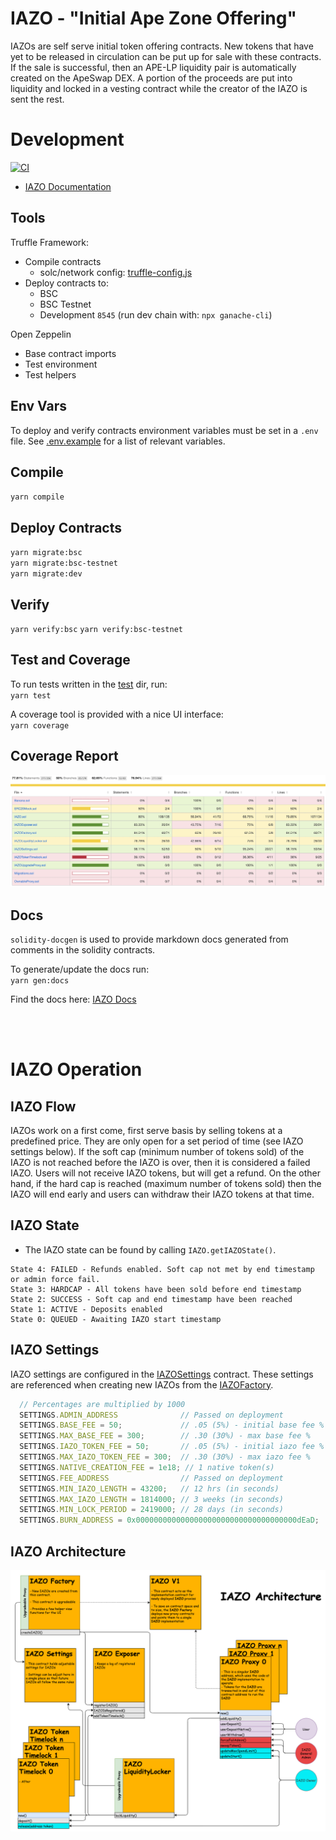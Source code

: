 # IAZO - "Initial Ape Zone Offering"
  
IAZOs are self serve initial token offering contracts. New tokens that have yet to be released in circulation can be put up for sale with these contracts. If the sale is successful, then an APE-LP liquidity pair is automatically created on the ApeSwap DEX. A portion of the proceeds are put into liquidity and locked in a vesting contract while the creator of the IAZO is sent the rest. 

# Development
[![CI](https://github.com/ApeSwapFinance/apeswap-iazo/actions/workflows/CI.yml/badge.svg)](https://github.com/ApeSwapFinance/apeswap-iazo/actions/workflows/CI.yml)

* [IAZO Documentation](docs/)
## Tools

Truffle Framework:
- Compile contracts
  - solc/network config: [truffle-config.js](truffle-config.js)
- Deploy contracts to: 
  - BSC
  - BSC Testnet
  - Development `8545` (run dev chain with: `npx ganache-cli`)

Open Zeppelin
- Base contract imports
- Test environment 
- Test helpers 


## Env Vars
To deploy and verify contracts environment variables must be set in a `.env` file. See [.env.example](.env.example) for a list of relevant variables.




## Compile
`yarn compile`

## Deploy Contracts

`yarn migrate:bsc`   
`yarn migrate:bsc-testnet`   
`yarn migrate:dev`   

## Verify

`yarn verify:bsc`
`yarn verify:bsc-testnet`


## Test and Coverage
To run tests written in the [test](test/) dir, run:  
`yarn test`  

A coverage tool is provided with a nice UI interface:   
`yarn coverage`  

## Coverage Report

<img src="images/coverage-report.png">

<br>

## Docs 
`solidity-docgen` is used to provide markdown docs generated from comments in the solidity contracts.  

To generate/update the docs run:  
`yarn gen:docs`  

Find the docs here: [IAZO Docs](docs/)



<br>
<br>

# IAZO Operation

## IAZO Flow

IAZOs work on a first come, first serve basis by selling tokens at a predefined price. They are only open for a set period of time (see IAZO settings below). If the soft cap (minimum number of tokens sold) of the IAZO is not reached before the IAZO is over, then it is considered a failed IAZO. Users will not receive IAZO tokens, but will get a refund. On the other hand, if the hard cap is reached (maximum number of tokens sold) then the IAZO will end early and users can withdraw their IAZO tokens at that time. 


## IAZO State

* The IAZO state can be found by calling `IAZO.getIAZOState()`. 

```
State 4: FAILED - Refunds enabled. Soft cap not met by end timestamp or admin force fail. 
State 3: HARDCAP - All tokens have been sold before end timestamp
State 2: SUCCESS - Soft cap and end timestamp have been reached
State 1: ACTIVE - Deposits enabled
State 0: QUEUED - Awaiting IAZO start timestamp
```

## IAZO Settings

IAZO settings are configured in the [IAZOSettings](./contracts/IAZOSettings.sol) contract. These settings are referenced when creating new IAZOs from the [IAZOFactory](./contracts/IAZOFactory.sol).

```js
  // Percentages are multiplied by 1000
  SETTINGS.ADMIN_ADDRESS              // Passed on deployment
  SETTINGS.BASE_FEE = 50;             // .05 (5%) - initial base fee %
  SETTINGS.MAX_BASE_FEE = 300;        // .30 (30%) - max base fee %
  SETTINGS.IAZO_TOKEN_FEE = 50;       // .05 (5%) - initial iazo fee %
  SETTINGS.MAX_IAZO_TOKEN_FEE = 300;  // .30 (30%) - max iazo fee %
  SETTINGS.NATIVE_CREATION_FEE = 1e18; // 1 native token(s)
  SETTINGS.FEE_ADDRESS                // Passed on deployment
  SETTINGS.MIN_IAZO_LENGTH = 43200;   // 12 hrs (in seconds)
  SETTINGS.MAX_IAZO_LENGTH = 1814000; // 3 weeks (in seconds) 
  SETTINGS.MIN_LOCK_PERIOD = 2419000; // 28 days (in seconds)
  SETTINGS.BURN_ADDRESS = 0x000000000000000000000000000000000000dEaD;
```

## IAZO Architecture


<img src="images/ApeSwap-IAZO-Architecture.png">


